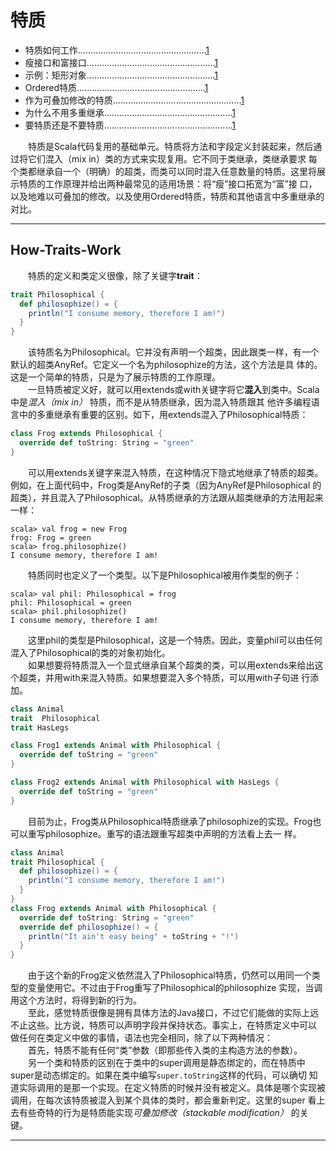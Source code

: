# 特质
- 特质如何工作...................................................[1](#How-Traits-Work)
- 瘦接口和富接口...................................................[1](#Thin-Versus-Rich-Interfaces)
- 示例：矩形对象...................................................[1](#Rectangular-Objects)
- Ordered特质...................................................[1](#Order-Trait)
- 作为可叠加修改的特质...................................................[1](#Traits-As-Stackable-Modifications)
- 为什么不用多重继承...................................................[1](#Why-Not-Multiple-Inheritance)
- 要特质还是不要特质...................................................[1](#To-Trait-Or-Not-To-Trait)    
    
　　特质是Scala代码复用的基础单元。特质将方法和字段定义封装起来，然后通过将它们混入（mix in）类的方式来实现复用。它不同于类继承，类继承要求
每个类都继承自一个（明确）的超类，而类可以同时混入任意数量的特质。这里将展示特质的工作原理并给出两种最常见的适用场景：将“瘦”接口拓宽为“富”接
口，以及地难以可叠加的修改。以及使用Ordered特质，特质和其他语言中多重继承的对比。    

***    
## How-Traits-Work    
　　特质的定义和类定义很像，除了关键字**trait**：    
```scala
trait Philosophical {
  def philosophize() = {
    println("I consume memory, therefore I am!")
  }
}
```    
　　该特质名为Philosophical。它并没有声明一个超类，因此跟类一样，有一个默认的超类AnyRef。它定义一个名为philosophize的方法，这个方法是具
体的。这是一个简单的特质，只是为了展示特质的工作原理。    
　　一旦特质被定义好，就可以用extends或with关键字将它**混入**到类中。Scala中是*混入（mix in）* 特质，而不是从特质继承，因为混入特质跟其
他许多编程语言中的多重继承有重要的区别。如下，用extends混入了Philosophical特质：    
```scala
class Frog extends Philosophical {
  override def toString: String = "green"
}
```    
　　可以用extends关键字来混入特质，在这种情况下隐式地继承了特质的超类。例如，在上面代码中，Frog类是AnyRef的子类（因为AnyRef是Philosophical
的超类），并且混入了Philosophical。从特质继承的方法跟从超类继承的方法用起来一样：    
```shell script
scala> val frog = new Frog
frog: Frog = green
scala> frog.philosophize()
I consume memory, therefore I am!
```    
　　特质同时也定义了一个类型。以下是Philosophical被用作类型的例子：    
```shell script
scala> val phil: Philosophical = frog
phil: Philosophical = green
scala> phil.philosophize()
I consume memory, therefore I am!
```    
　　这里phil的类型是Philosophical，这是一个特质。因此，变量phil可以由任何混入了Philosophical的类的对象初始化。    
　　如果想要将特质混入一个显式继承自某个超类的类，可以用extends来给出这个超类，并用with来混入特质。如果想要混入多个特质，可以用with子句进
行添加。    
```scala
class Animal
trait  Philosophical
trait HasLegs

class Frog1 extends Animal with Philosophical {
  override def toString = "green"
}

class Frog2 extends Animal with Philosophical with HasLegs {
  override def toString = "green"
}
```    
　　目前为止，Frog类从Philosophical特质继承了philosophize的实现。Frog也可以重写philosophize。重写的语法跟重写超类中声明的方法看上去一
样。    
```scala
class Animal
trait Philosophical {
  def philosophize() = {
    println("I consume memory, therefore I am!")
  }
}
class Frog extends Animal with Philosophical {
  override def toString: String = "green"
  override def philosophize() = {
    println("It ain't easy being" + toString + "!")
  }
}
```    
　　由于这个新的Frog定义依然混入了Philosophical特质，仍然可以用同一个类型的变量使用它。不过由于Frog重写了Philosophical的philosophize
实现，当调用这个方法时，将得到新的行为。    
　　至此，感觉特质很像是拥有具体方法的Java接口，不过它们能做的实际上远不止这些。比方说，特质可以声明字段并保持状态。事实上，在特质定义中可以
做任何在类定义中做的事情，语法也完全相同，除了以下两种情况：    
　　首先，特质不能有任何“类”参数（即那些传入类的主构造方法的参数）。    
　　另一个类和特质的区别在于类中的super调用是静态绑定的，而在特质中super是动态绑定的。如果在类中编写`super.toString`这样的代码，可以确切
知道实际调用的是那一个实现。在定义特质的时候并没有被定义。具体是哪个实现被调用，在每次该特质被混入到某个具体的类时，都会重新判定。这里的super
看上去有些奇特的行为是特质能实现*可叠加修改（stackable modification）* 的关键。    

***    

